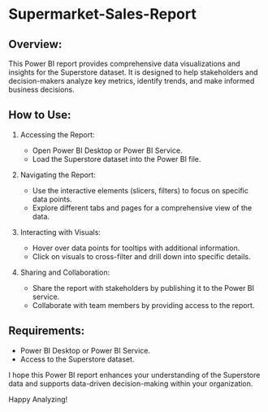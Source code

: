 # Supermarket-Sales-Report

## Overview:

This Power BI report provides comprehensive data visualizations and insights for the Superstore dataset. It is designed to help stakeholders and decision-makers analyze key metrics, identify trends, and make informed business decisions.

## How to Use:

1. Accessing the Report:
   - Open Power BI Desktop or Power BI Service.
   - Load the Superstore dataset into the Power BI file.

2. Navigating the Report:
   - Use the interactive elements (slicers, filters) to focus on specific data points.
   - Explore different tabs and pages for a comprehensive view of the data.

3. Interacting with Visuals:
   - Hover over data points for tooltips with additional information.
   - Click on visuals to cross-filter and drill down into specific details.

4. Sharing and Collaboration:
   - Share the report with stakeholders by publishing it to the Power BI service.
   - Collaborate with team members by providing access to the report.

## Requirements:

- Power BI Desktop or Power BI Service.
- Access to the Superstore dataset.


I hope this Power BI report enhances your understanding of the Superstore data and supports data-driven decision-making within your organization.

Happy Analyzing!
